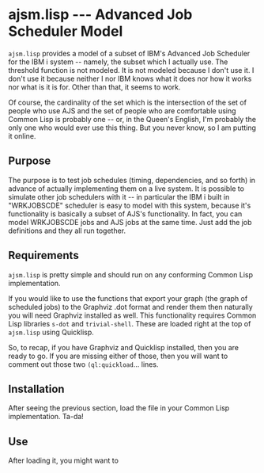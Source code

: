 # ajsm.lisp --- Advanced Job Scheduler Model

`ajsm.lisp` provides a model of a subset of IBM's Advanced Job
Scheduler for the IBM i system -- namely, the subset which I actually
use. The threshold function is not modeled.  It is not modeled because
I don't use it.  I don't use it because neither I nor IBM knows what
it does nor how it works nor what is it is for.  Other than that, it
seems to work.

Of course, the cardinality of the set which is the intersection of the
set of people who use AJS and the set of people who are comfortable
using Common Lisp is probably one -- or, in the Queen's English, I'm
probably the only one who would ever use this thing.  But you never
know, so I am putting it online.

## Purpose

The purpose is to test job schedules (timing, dependencies, and so
forth) in advance of actually implementing them on a live system.  It
is possible to simulate other job schedulers with it -- in particular
the IBM i built in "WRKJOBSCDE" scheduler is easy to model with this
system, because it's functionality is basically a subset of AJS's
functionality.  In fact, you can model WRKJOBSCDE jobs and AJS jobs at
the same time.  Just add the job definitions and they all run
together.

## Requirements

`ajsm.lisp` is pretty simple and should run on any conforming Common
Lisp implementation.

If you would like to use the functions that export your graph (the
graph of scheduled jobs) to the Graphviz .dot format and render them
then naturally you will need Graphviz installed as well.  This
functionality requires Common Lisp libraries `s-dot` and
`trivial-shell`.  These are loaded right at the top of `ajsm.lisp`
using Quicklisp.

So, to recap, if you have Graphviz and Quicklisp installed, then you
are ready to go.  If you are missing either of those, then you will
want to comment out those two `(ql:quickload`... lines.

## Installation

After seeing the previous section, load the file in your Common Lisp
implementation.  Ta-da!

## Use

After loading it, you might want to 
